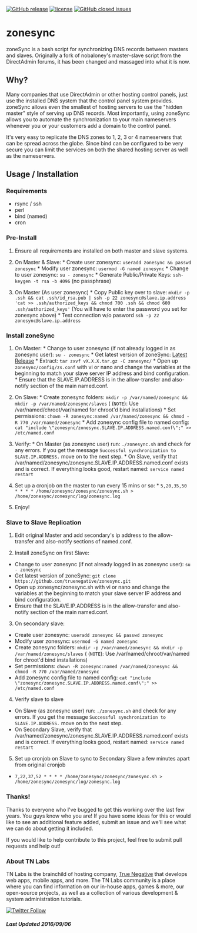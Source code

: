 [![GitHub release](https://img.shields.io/github/release/truenegative/zonesync.svg?maxAge=2592000?style=flat-square)](https://github.com/truenegative/zonesync/releases) 
[![license](https://img.shields.io/github/license/truenegative/zonesync.svg?maxAge=2592000)](https://www.gnu.org/licenses/gpl-3.0.en.html)
[![GitHub closed issues](https://img.shields.io/github/issues-closed/truenegative/zonesync.svg?maxAge=2592000?style=flat-square)](https://img.shields.io/github/license/truenegative/zonesync.svg?maxAge=2592000)

# zonesync
zoneSync is a bash script for synchronizing DNS records between masters and slaves. Originally a fork of nobaloney's master-slave script from the DirectAdmin forums, it has been changed and massaged into what it is now.

## Why?
Many companies that use DirectAdmin or other hosting control panels, just use the installed DNS system that the control panel system provides. zoneSync allows even the smallest of hosting servers to use the "hidden master" style of serving up DNS records. Most importantly, using zoneSync allows you to automate the synchronization to your main nameservers whenever you or your customers add a domain to the control panel. 

It's very easy to replicate the DNS zones to 1, 2, 3 or 4 nameservers that can be spread across the globe. Since bind can be configured to be very secure you can limit the services on both the shared hosting server as well as the nameservers.

## Usage / Installation

### Requirements
  * rsync / ssh
  * perl
  * bind (named)
  * cron

### Pre-Install
  1. Ensure all requirements are installed on both master and slave systems.

  2. On Master & Slave:
    * Create user zonesync: `useradd zonesync && passwd zonesync`
    * Modify user zonesync: `usermod -G named zonesync`
    * Change to user zonesync: `su - zonesync`
    * Generate Public/Private Keys: `ssh-keygen -t rsa -b 4096` (no passphrase)

  3. On Master (As user zonesync)
    * Copy Public key over to slave: `mkdir -p .ssh && cat .ssh/id_rsa.pub | ssh -p 22 zonesync@slave.ip.address 'cat >> .ssh/authorized_keys && chmod 700 .ssh && chmod 600 .ssh/authorized_keys'` (You will have to enter the password you set for zonesync above)
    * Test connection w/o pasword `ssh -p 22 zonesync@slave.ip.address`

### Install zoneSync
  1. On Master:
    * Change to user zonesync (if not already logged in as zonesync user): `su - zonesync`
    * Get latest version of zoneSync: [Latest Release](https://github.com/truenegative/zonesync/releases/latest)
    * Extract: `tar zxvf vX.X.X.tar.gz -C zonesync/`
    * Open up `zonesync/config/zs.conf` with vi or nano and change the variables at the beginning to match your slave server IP address and bind configuration.
    * Ensure that the SLAVE.IP.ADDRESS is in the allow-transfer and also-notify section of the main named.conf.
  
  2. On Slave:
    * Create zonesync folders: `mkdir -p /var/named/zonesync && mkdir -p /var/named/zonesync/slaves` ( (`NOTE`): Use /var/named/chroot/var/named for chroot'd bind installations)
    * Set permissions: `chown -R zonesync:named /var/named/zonesync && chmod -R 770 /var/named/zonesync`
    * Add zonesync config file to named config: `cat "include \"zonesync/zonesync.SLAVE.IP.ADDRESS.named.conf\";" >> /etc/named.conf`
    
  
  3. Verify:
    * On Master (as zonesync user) run: `./zonesync.sh` and check for any errors. If you get the message `Successful synchronization to SLAVE.IP.ADDRESS.` move on to the next step.
    * On Slave, verify that /var/named/zonesync/zonesync.SLAVE.IP.ADDRESS.named.conf exists and is correct. If everything looks good, restart named: `service named restart`
  
  4. Set up a cronjob on the master to run every 15 mins or so:
    * `5,20,35,50 * * * * /home/zonesync/zonesync/zonesync.sh > /home/zonesync/zonesync/log/zonesync.log`
  
  5. Enjoy!

### Slave to Slave Replication
1.  Edit original Master and add secondary's ip address to the allow-transfer and also-notify sections of named.conf.

2.  Install zoneSync on first Slave:
   * Change to user zonesync (if not already logged in as zonesync user): `su - zonesync`
   * Get latest version of zoneSync: `git clone https://github.com/truenegative/zonesync.git`
   * Open up zonesync/zonesync.sh with vi or nano and change the variables at the beginning to match your slave server IP address and bind configuration.
   * Ensure that the SLAVE.IP.ADDRESS is in the allow-transfer and also-notify section of the main named.conf.

3.  On secondary slave:
   * Create user zonesync: `useradd zonesync && passwd zonesync`
   * Modify user zonesync: `usermod -G named zonesync`
   * Create zonesync folders: `mkdir -p /var/named/zonesync && mkdir -p /var/named/zonesync/slaves` ( (`NOTE`): Use /var/named/chroot/var/named for chroot'd bind installations)
   * Set permissions: `chown -R zonesync:named /var/named/zonesync && chmod -R 770 /var/named/zonesync`
   * Add zonesync config file to named config: `cat "include \"zonesync/zonesync.SLAVE.IP.ADDRESS.named.conf\";" >> /etc/named.conf`

4.  Verify slave to slave
   * On Slave (as zonesync user) run: `./zonesync.sh` and check for any errors. If you get the message `Successful synchronization to SLAVE.IP.ADDRESS.` move on to the next step.
   * On Secondary Slave, verify that /var/named/zonesync/zonesync.SLAVE.IP.ADDRESS.named.conf exists and is correct. If everything looks good, restart named: `service named restart`

5.  Set up cronjob on Slave to sync to Secondary Slave a few minutes apart from original cronjob
   * `7,22,37,52 * * * * /home/zonesync/zonesync/zonesync.sh > /home/zonesync/zonesync/log/zonesync.log`


### Thanks!

Thanks to everyone who I've bugged to get this working over the last few years. You guys know who you are! If you have some ideas for this or would like to see an additional feature added, submit an issue and we'll see what we can do about getting it included.

If you would like to help contribute to this project, feel free to submit pull requests and help out!


### About TN Labs

TN Labs is the brainchild of hosting company, [True Negative](https://truenegative.com) that develops web apps, mobile apps, and more. The TN Labs community is a place where you can find information on our in-house apps, games & more, our open-source projects, as well as a collection of various development & system administration tutorials.

[![Twitter Follow](https://img.shields.io/twitter/follow/tn_labs.svg?style=social&label=Follow&maxAge=2592000?style=flat-square)]()

##### Last Updated 2016/09/06
